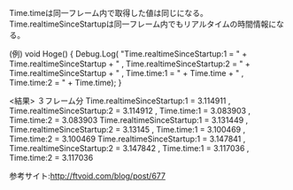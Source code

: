 Time.timeは同一フレーム内で取得した値は同じになる。
Time.realtimeSinceStartupは同一フレーム内でもリアルタイムの時間情報になる。

(例)
void Hoge()
{
  Debug.Log( "Time.realtimeSinceStartup:1 = " + Time.realtimeSinceStartup +
            " , Time.realtimeSinceStartup:2 = " + Time.realtimeSinceStartup +
            " , Time.time:1 = " + Time.time +
            " , Time.time:2 = " + Time.time);
}

<結果>
３フレーム分
Time.realtimeSinceStartup:1 = 3.114911 , Time.realtimeSinceStartup:2 = 3.114912 , Time.time:1 = 3.083903 , Time.time:2 = 3.083903
Time.realtimeSinceStartup:1 = 3.131449 , Time.realtimeSinceStartup:2 = 3.13145 , Time.time:1 = 3.100469 , Time.time:2 = 3.100469
Time.realtimeSinceStartup:1 = 3.147841 , Time.realtimeSinceStartup:2 = 3.147842 , Time.time:1 = 3.117036 , Time.time:2 = 3.117036

参考サイト:http://ftvoid.com/blog/post/677